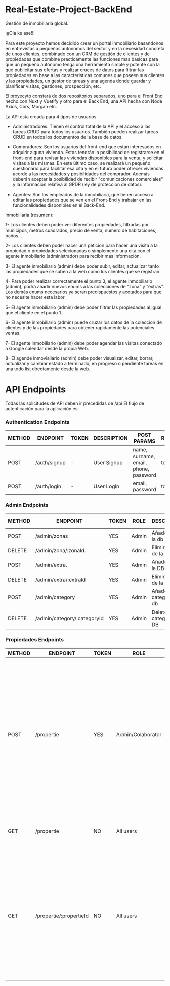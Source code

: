 # Real-Estate-Project-BackEnd
Gestión de inmobiliaria global.

¡¡¡Ola ke ase!!!

Para este proyecto hemos decidido crear un portal inmobiliario basandonos en entrevistas a pequeños autonomos del sector y en la necesidad concreta de unos clientes, combinado con un CRM de gestión de clientes y de propiedades que combine practicamente las funciones mas basicas para que un pequeño autónomo tenga una herramienta simple y potente con la que publicitar sus ofertas y realizar cruces de datos para filtrar las propiedades en base a las caracteristicas comunes que poseen sus clientes y las propiedades, un gestor de tareas y una agenda donde guardar y planificar visitas, gestiones, prospección, etc.

El proyecyto constará de dos repositorios separados, uno para el Front End hecho con Nuxt y Vuetify y otro para el Back End, una API hecha con Node Axios, Cors, Morgan etc.

La API esta creada para 4 tipos de usuarios. 

- Administradores: Tienen el control total de la API y el acceso a las tareas CRUD para todos los usuarios. También pueden realizar tareas CRUD en todos los documentos de la base de datos. 

- Compradores: Son los usuarios del front-end que están interesados en adquirir alguna vivienda. Éstos tendrán la posibilidad de registrarse en el front-end para revisar las viviendas disponibles para la venta, y solicitar visitas a las mismas. En este último caso, se realizará un pequeño cuestionario para facilitar esa cita y en el futuro poder ofrecer viviendas acorde a las necesidades y posibilidades del comprador. Además deberán aceptar la posibilidad de recibir "comunicaciones comerciales" y la información relativa al GPDR (ley de proteccion de datos).

- Agentes: Son los empleados de la inmobiliaria, que tienen acceso a editar las propiedades que se ven en el Front-End y trabajar en las funcionalidades disponibles en el Back-End. 


Inmobiliaria (resumen):

  1- Los clientes deben poder ver diferentes propiedades, filtrarlas por municipos, metros cuadrados, precio de venta, numero de habitaciones, baños...
  
  2- Los clientes deben poder hacer una peticion para hacer una visita a la propiedad o propiedades selecionadas o simplemente una cita con el agente inmobiliario (administrador) para recibir mas información.
  
  3- El agente inmobiliario (admin) debe poder subir, editar, actualizar tanto las propiedades que se suben a la web como los clientes que se registran.
  
  4- Para poder realizar correctamente el punto 3, el agente inmobiliario (admin), podrá añadir nuevos enums a las colecciones de "zona" y "extras". Los demás enums necesarios ya seran predispuestos y acotados para que no necesite hacer esta labor.
  
  5- El agente inmobiliario (admin) debe poder filtrar las propiedades al igual que el cliente en el punto 1.
  
  6- El agente inmobiliario (admin) puede cruzar los datos de la coleccion de clientes y de las propiedades para obtener rapidamente las potenciales ventas.
  
  7- El agente inmobiliario (admin) debe poder agendar las visitas conectado a Google calendar desde la propia Web.
  
  8- El agende inmovialiario (admin) debe poder visualizar, editar, borrar, actualizar y cambiar estado a terminado, en progreso o pendiente tareas en una todo list directamente desde la web.

# API Endpoints

Todas las solicitudes de API deben ir precedidas de /api
El flujo de autenticación para la aplicación es:

### Authentication Endpoints

METHOD | ENDPOINT         | TOKEN | DESCRIPTION              | POST PARAMS                                     | RETURNS
-------|------------------|-------|--------------------------|-------------------------------------------------|--------------------
POST   | /auth/signup     | -     | User Signup              | name, surname, email, phone, password           | token
POST   | /auth/login      | -     | User Login               | email, password                                 | token

### Admin Endpoints

METHOD | ENDPOINT                         | TOKEN | ROLE    | DESCRIPTION                | POST PARAMS    | RETURNS
-------|----------------------------------|-------|---------|----------------------------|----------------|---------
POST   | /admin/zonas                     | YES   |  Admin  | Añade zona a la db         | zona.          | Zona creada
DELETE | /admin/zona/:zonaId.             | YES   |  Admin  | Elimina zona de la db      | zonaId         | Zona eliminada
POST   | /admin/extra.                    | YES   |  Admin  | Añade extra a la DB        | extra          | Extra creado
DELETE | /admin/extra/:extraId            | YES   |  Admin  | Elimina extra de la db     | extra.         | Extra eliminado
POST   | /admin/category                  | YES   |  Admin  | Añade categoria a la db    | category       | Categoria creada
DELETE | /admin/category/:categoryId      | YES   |  Admin  | Delete category form DB    | category       | Categoria creada

### Propiedades Endpoints

METHOD | ENDPOINT                         | TOKEN | ROLE          |  DESCRIPTION        | PARAMS                                          | RETURNS
-------|----------------------------------|-------|---------------|---------------------|-------------------------------------------------|--------------------
POST   | /propertie                       | YES   | Admin/Colaborator | Post a propertie| titulo, categoria, fotos, descripcion, notas, provincia, municipio, zona, metros construidos, metros utiles, metros parcela, habitaciones, baños, aseos, extras, planta, numero de plantas, fecha de creación, ubicación, propietario   | Propiedad cargada
GET    | /propertie                       | NO    | All users     | Get all properties  | query: search string                            | Lists of matching tittle, categori, postDate and ids
GET    | /propertie/:propertieId                | NO    | All users     | Get full propertie (- notas, fecha de creación y propietario solo podra ver el  Admin/colaborator)  | -  propertieId                                             | titulo, categoria, fotos, descripcion, provincia, municipio, zona, metros construidos, metros utiles, metros parcela, habitaciones, baños, aseos, extras, planta, numero de plantas, ubicación.

